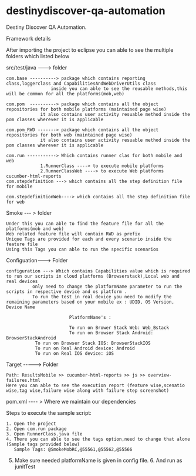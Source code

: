 # destinydiscover-qa-automation
Destiny Discover QA Automation.

Framework details

After importing the project to eclipse you can able to see the multiple folders which listed below

src/test/java ---> folder
	
	com.base ----------> package which contains reporting class,loggerclass and CapabilitiesAndWebDriverUtils class
		             inside you can able to see the reusable methods,this will be common for all the platforms(mob,web)
	
	com.pom  ----------> package which contains all the object repositories for both mobile platforms (maintained page wise)
			     it also contains user activity resuable method inside the pom classes wherever it is applicable
		
	com.pom_RWD -------> package which contains all the object repositories for both web (maintained page wise)
 			     it also contains user activity resuable method inside the pom classes wherever it is applicable	

	com.run -----------> Which contains runner clas for both mobile and web 
			     1.RunnerClass ----> to execute mobile platforms
			     2.RunnerClassWeb ----> to execute Web platforms
	cucumber-html-reports
	com.stepdefinition ---> which contains all the step definition file for mobile
	
	com.stepdefinitionWeb----> which contains all the step definition file for web

Smoke --- > folder

	Under this you can able to find the feature file for all the platforms(mob and web)
	Web related feature file will contain RWD as prefix
	Unique Tags are provided for each and every scenario inside the feature file 
	Using this Tags you can able to run the specific scenarios

Configuation---> Folder
	
	configuration ---> Which contains Capabilities value which is required to run our scripts in cloud platforms (Browserstack),Local web and real devices
			  only need to change the platformName parameter to run the scripts in respective device and os platform . 
			  To run the test in real device you need to modify the remaining parameters based on your mobile ex : UDID, OS Version, Device Name

                            PlatformName's :

                            To run on Brower Stack Web: Web_Bstack
                            To run on Browser Stack Android: BrowserStackAndroid
			   To run on Browser Stack IOS: BrowserStackIOS
			   To run on Real Android device: Android
			   To run on Real IOS device: iOS


Target -----> Folder

	Path: ResultsMobile >> cucumber-html-reports >> js >> overview-failures.html
	Here you can able to see the execution report (feature wise,scenatio wise,tag wise,failure wise along with failure step screenshot)

pom.xml ---- > Where we maintain our dependencies


Steps to execute the sample script:

	1. Open the project 
	2. Open com.run package
	3. Open RunnerClass.java file
	4. There you can able to see the tags option,need to change that alone (Sample tags provided below)
	   Sample Tags: @SmokeMobRC,@55561,@55562,@55566 
  5.  Make sure needed platformName is given in config file. 
	6. And run as junitTest
